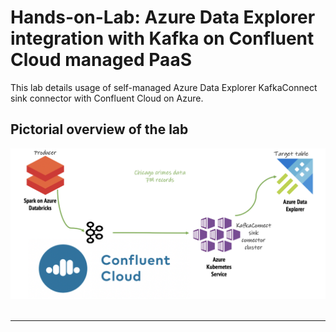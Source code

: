 # Hands-on-Lab: Azure Data Explorer integration with Kafka on Confluent Cloud managed PaaS

This lab details usage of self-managed Azure Data Explorer KafkaConnect sink connector with Confluent Cloud on Azure.<br>

## Pictorial overview of the lab

![RG](images/E2E.png)
<br>
<br>
<hr>
<br>



